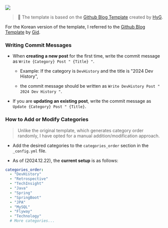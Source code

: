 <a href="https://hits.seeyoufarm.com"/><img src="https://hits.seeyoufarm.com/api/count/incr/badge.svg?url=https://github.com/devfancy/devfancy.github.io"/></a>                        

> 📌 The template is based on the [Github Blog Template](https://github.com/Gaohaoyang/gaohaoyang.github.io) created by [HyG](https://github.com/gaohaoyang).

For the Korean version of the template, I referred to the [Github Blog Template](https://github.com/goodGid/goodGid.github.io) by [Gid](https://github.com/goodGid).

### Writing Commit Messages

* When **creating a new post** for the first time, write the commit message as `Write {Category} Post " {Title} "`.

  * Example: If the category is `DevHistory` and the title is "2024 Dev History",

  * the commit message should be written as `Write DevHistory Post " 2024 Dev History "`.

* If you are **updating an existing post**, write the commit message as `Update {Category} Post " {Title}`.

### How to Add or Modify Categories

> Unlike the original template, which generates category order randomly, I have opted for a manual addition/modification approach.

* Add the desired categories to the `categories_order` section in the `_config.yml` file.

* As of (2024.12.22), the **current setup** is as follows:

```yaml
categories_order:
  - "DevHistory"
  - "Retrospective"
  - "TechInsight"
  - "Java"
  - "Spring"
  - "SpringBoot"
  - "JPA"
  - "MySQL"
  - "Flyway"
  - "Technology"
  # More categories...
```